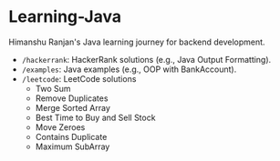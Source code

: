 # Learning-Java
Himanshu Ranjan's Java learning journey for backend development.
- `/hackerrank`: HackerRank solutions (e.g., Java Output Formatting).
- `/examples`: Java examples (e.g., OOP with BankAccount).
- `/leetcode`: LeetCode solutions 
	- Two Sum
	- Remove Duplicates
	- Merge Sorted Array
	- Best Time to Buy and Sell Stock
	- Move Zeroes
	- Contains Duplicate
	- Maximum SubArray